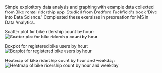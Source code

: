 Simple exploritory data analysis and graphing with example data collected from Bike rental ridership app. Studied from Bradford Tuckfield's book 'Dive into Data Science.' 
Compleated these exersises in prepreation for MS in Data Analytics.

Scatter plot for bike ridership count by hour:
![Scatter plot for bike ridership count by hour](https://github.com/user-attachments/assets/e6ffb517-c1b8-4173-a337-2dc31dee0f26)

Boxplot for registered bike users by hour:
![Boxplot for registered bike users by hour](https://github.com/user-attachments/assets/f8f547ca-578f-4158-89d1-40e9f1474117)

Heatmap of bike ridership count by hour and weekday:
![Heatmap of bike ridership count by hour and weekday](https://github.com/user-attachments/assets/6ebbdcf3-8268-4a0c-b522-f49a21a64adf)

